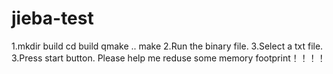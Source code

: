 # jieba-test
1.mkdir build
  cd build
  qmake ..
  make
2.Run the binary file.
3.Select a txt file.
3.Press start button.
Please help me reduse some memory footprint！！！！
